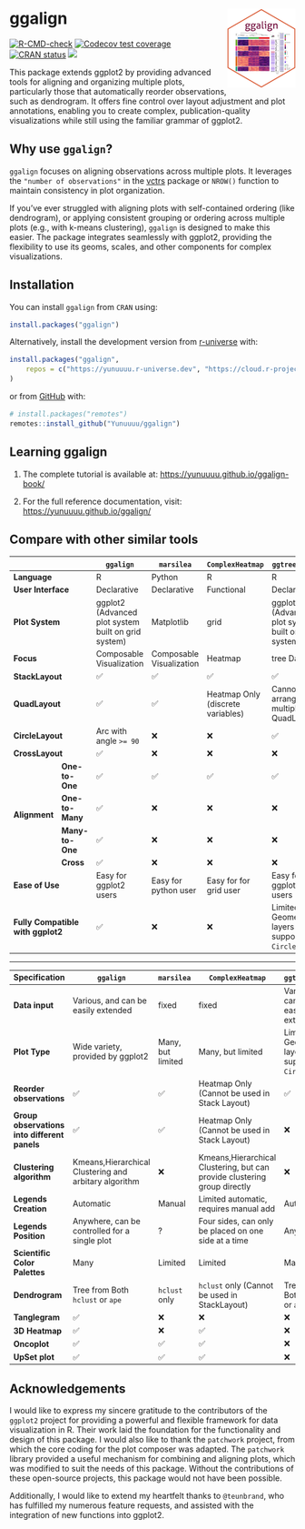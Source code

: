 
<!-- README.md is generated from README.Rmd. Please edit that file -->

# ggalign <a href="https://yunuuuu.github.io/ggalign/"><img src="man/figures/logo.png" align="right" height="139" alt="ggalign website" /></a>

<!-- badges: start -->

[![R-CMD-check](https://github.com/Yunuuuu/ggalign/actions/workflows/R-CMD-check.yaml/badge.svg)](https://github.com/Yunuuuu/ggalign/actions/workflows/R-CMD-check.yaml)
[![Codecov test
coverage](https://codecov.io/gh/Yunuuuu/ggalign/branch/main/graph/badge.svg)](https://app.codecov.io/gh/Yunuuuu/ggalign?branch=main)
[![CRAN
status](https://www.r-pkg.org/badges/version/ggalign)](https://CRAN.R-project.org/package=ggalign)
[![](https://cranlogs.r-pkg.org/badges/ggalign)](https://cran.r-project.org/package=ggalign)
<!-- badges: end -->

This package extends ggplot2 by providing advanced tools for aligning
and organizing multiple plots, particularly those that automatically
reorder observations, such as dendrogram. It offers fine control over
layout adjustment and plot annotations, enabling you to create complex,
publication-quality visualizations while still using the familiar
grammar of ggplot2.

## Why use `ggalign`?

`ggalign` focuses on aligning observations across multiple plots. It
leverages the `"number of observations"` in the
[vctrs](https://vctrs.r-lib.org/reference/vec_size.html) package or
`NROW()` function to maintain consistency in plot organization.

If you’ve ever struggled with aligning plots with self-contained
ordering (like dendrogram), or applying consistent grouping or ordering
across multiple plots (e.g., with k-means clustering), `ggalign` is
designed to make this easier. The package integrates seamlessly with
ggplot2, providing the flexibility to use its geoms, scales, and other
components for complex visualizations.

## Installation

You can install `ggalign` from `CRAN` using:

``` r
install.packages("ggalign")
```

Alternatively, install the development version from
[r-universe](https://yunuuuu.r-universe.dev/ggalign) with:

``` r
install.packages("ggalign",
    repos = c("https://yunuuuu.r-universe.dev", "https://cloud.r-project.org")
)
```

or from [GitHub](https://github.com/Yunuuuu/ggalign) with:

``` r
# install.packages("remotes")
remotes::install_github("Yunuuuu/ggalign")
```

## Learning ggalign

1.  The complete tutorial is available at:
    <https://yunuuuu.github.io/ggalign-book/>

2.  For the full reference documentation, visit:
    <https://yunuuuu.github.io/ggalign/>

## Compare with other similar tools

<table class="table"><thead>
    <tr>
        <th colspan="2"></th>
        <th> <code>ggalign</code> </th>
        <th> <code>marsilea</code> </th>
        <th> <code>ComplexHeatmap</code> </th>
        <th> <code>ggtree+aplot</code> </th>
    </tr></thead>
<tbody>
    <tr>
        <td colspan="2"> <strong>Language</strong> </td>
        <td>R</td>
        <td>Python</td>
        <td>R</td>
        <td>R</td>
    </tr>
    <tr>
        <td colspan="2"> <strong>User Interface</strong> </td>
        <td>Declarative</td>
        <td>Declarative</td>
        <td>Functional</td>
        <td>Declarative</td>
    </tr>
    <tr>
        <td colspan="2"> <strong>Plot System</strong> </td>
        <td>ggplot2 (Advanced plot system built on grid system)</td>
        <td>Matplotlib</td>
        <td>grid</td>
        <td>ggplot2 (Advanced plot system built on grid system)</td>
    </tr>
    <tr>
        <td colspan="2"> <strong>Focus</strong> </td>
        <td>Composable Visualization</td>
        <td>Composable Visualization</td>
        <td>Heatmap</td>
        <td>tree Data</td>
    </tr>
    <tr>
        <td colspan="2"> <strong>StackLayout</strong> </td>
        <td>✅</td>
        <td>✅</td>
        <td>✅</td>
        <td>✅</td>
    </tr>
    <tr>
        <td colspan="2"> <strong>QuadLayout</strong> </td>
        <td>✅</td>
        <td>✅</td>
        <td>Heatmap Only (discrete variables)</td>
        <td>Cannot arrange multiple QuadLayouts</td>
    </tr>
    <tr>
        <td colspan="2"> <strong>CircleLayout</strong> </td>
        <td>Arc with angle <code>&gt;= 90</code> </td>
        <td>❌</td>
        <td>❌</td>
        <td>✅</td>
    </tr>
    <tr>
        <td colspan="2"> <strong>CrossLayout</strong> </td>
        <td>✅</td>
        <td>❌</td>
        <td>❌</td>
        <td>❌</td>
    </tr>
    <tr>
        <td rowspan="4"> <strong>Alignment</strong> </td>
        <td> <strong>One-to-One</strong> </td>
        <td>✅</td>
        <td>✅</td>
        <td>✅</td>
        <td>✅</td>
    </tr>
    <tr>
        <td> <strong>One-to-Many</strong> </td>
        <td>✅</td>
        <td>❌</td>
        <td>❌</td>
        <td>❌</td>
    </tr>
    <tr>
        <td> <strong>Many-to-One</strong> </td>
        <td>✅</td>
        <td>❌</td>
        <td>❌</td>
        <td>❌</td>
    </tr>
    <tr>
        <td> <strong>Cross</strong> </td>
        <td>✅</td>
        <td>❌</td>
        <td>❌</td>
        <td>❌</td>
    </tr>
    <tr>
        <td colspan="2"> <strong>Ease of Use</strong> </td>
        <td>Easy for ggplot2 users</td>
        <td>Easy for python user</td>
        <td>Easy for for grid user</td>
        <td>Easy for ggplot2 users</td>
    </tr>
    <tr>
        <td colspan="2"> <strong>Fully Compatible with ggplot2</strong> </td>
        <td>✅</td>
        <td>❌</td>
        <td>❌</td>
        <td>Limited Geometric layers support in <code>CircleLayout</code></td>
    </tr>
</tbody></table>

------------------------------------------------------------------------

| Specification                                | `ggalign`                                             | `marsilea`        | `ComplexHeatmap`                                                          | `ggtree+aplot`                                     |
|----------------------------------------------|-------------------------------------------------------|-------------------|---------------------------------------------------------------------------|----------------------------------------------------|
| **Data input**                               | Various, and can be easily extended                   | fixed             | fixed                                                                     | Various, and can be easily extended                |
| **Plot Type**                                | Wide variety, provided by ggplot2                     | Many, but limited | Many, but limited                                                         | Limited Geometric layers support in `CircleLayout` |
| **Reorder observations**                     | ✅                                                    | ✅                | Heatmap Only (Cannot be used in Stack Layout)                             | ✅                                                 |
| **Group observations into different panels** | ✅                                                    | ✅                | Heatmap Only (Cannot be used in Stack Layout)                             | ❌                                                 |
| **Clustering algorithm**                     | Kmeans,Hierarchical Clustering and arbitary algorithm | ❌                | Kmeans,Hierarchical Clustering, but can provide clustering group directly | ❌                                                 |
| **Legends Creation**                         | Automatic                                             | Manual            | Limited automatic, requires manual add                                    | Automatic                                          |
| **Legends Position**                         | Anywhere, can be controlled for a single plot         | ?                 | Four sides, can only be placed on one side at a time                      | Anywhere                                           |
| **Scientific Color Palettes**                | Many                                                  | Limited           | Limited                                                                   | Many                                               |
| **Dendrogram**                               | Tree from Both `hclust` or `ape`                      | `hclust` only     | `hclust` only (Cannot be used in StackLayout)                             | Tree from Both `hclust` or `ape`                   |
| **Tanglegram**                               | ✅                                                    | ❌                | ❌                                                                        | ❌                                                 |
| **3D Heatmap**                               | ✅                                                    | ❌                | ✅                                                                        | ❌                                                 |
| **Oncoplot**                                 | ✅                                                    | ✅                | ✅                                                                        | ❌                                                 |
| **UpSet plot**                               | ✅                                                    | ✅                | ✅                                                                        | ❌                                                 |

## Acknowledgements

I would like to express my sincere gratitude to the contributors of the
`ggplot2` project for providing a powerful and flexible framework for
data visualization in R. Their work laid the foundation for the
functionality and design of this package. I would also like to thank the
`patchwork` project, from which the core coding for the plot composer
was adapted. The `patchwork` library provided a useful mechanism for
combining and aligning plots, which was modified to suit the needs of
this package. Without the contributions of these open-source projects,
this package would not have been possible.

Additionally, I would like to extend my heartfelt thanks to
`@teunbrand`, who has fulfilled my numerous feature requests, and
assisted with the integration of new functions into ggplot2.
